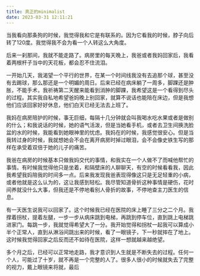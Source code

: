 ```yaml
---
title: 真正的minimalist
date: 2023-03-31 12:11:21
---
```


当我看向那条狗的时候，我觉得我和它是有联系的。因为它看我的时候，脖子向后转了120度。我觉得我不会为看一个人转这么大角度。

后来一刹那间，我就不能走路了。病房里的每天晚上，我爸或者我妈回家后，我看着两根杆子当中的天花板，都会忍不住流泪。

一开始几天，我渴望一个平行的世界，在某一个时间线我没有去追那个球，甚至没有去踢球，那么那还是一个明媚的周日。后来已经在病床躺了一周多，脚踝还是肿胀，不能手术，我祈祷第二天醒来能看到消肿的脚踝，我希望这是一个看得到尽头的过程。其实我自私地希望爸妈晚上别回家，就算不说话也能陪在床边，但是我想他们应该回家好好休息，他们白天已经无法去上班了。

我妈在病房陪护的时候，事无巨细，每隔十几分钟就会叫我喝水吃水果或者是做别的什么；和我说话的时候，她的语气活泼，但是当她看手机，或者去卫生间换洗脸盆的水的时候，我能看到她眼神里的忧虑。我妈在的时候，我感觉很安心。但是当我转过身的时候，我就想她会不会在离开病房时掉过眼泪，会不会像史铁生写的那样在承受着双倍于她的儿子的痛苦。

我爸在病房的时候基本只做我妈交代的事情，和我实在一个人做不了而喊他帮忙的事情。有时候我觉得他只是坐着，和隔壁床的人聊聊天，有空的时候看看我，因此我希望我妈陪我的时间多一点。后来我发现我爸表现得像这只是无足轻重的小病，或者他就是这么认为的，这让我感到轻松。我尽管知道骨折这种事情是硬伤，花时间养就没什么大事，但我还是不停地看别人骨折的故事，不停地查主刀医生的信息。

有一天医生说我可以回家了。这个时候我已经在医院的床上睡了三分之二个月。我撑着拐杖，提着左腿，一步一步从病床跳到电梯，再跳到停车位，直到跳上电梯跳进家门。每跳一步，我就觉得希望大了一分。我开始觉得和拐杖一起我可以算成小半个正常人，直到从淋浴间跳出来的时候，看了一眼镜子，下一秒就摔在了地上。这时候我觉得回家之后反而还不如待在医院，这样一想就越来越绝望。

多个月之后，已经可以正常地走路，我才意识到人生就是不断失去的过程。任何一个人，可能过了十岁，就不再是一个完整的人了。很多人很小的时候就失去了完整的视力，戴上眼镜来将就，最后





